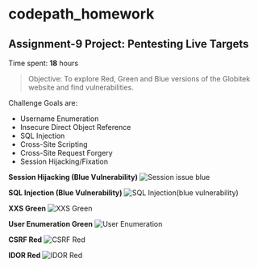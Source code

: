 # codepath_homework
## Assignment-9 Project: Pentesting Live Targets
Time spent: **18** hours

> Objective: To explore Red, Green and Blue versions of the Globitek website and find vulnerabilities.
  
Challenge Goals are:
- Username Enumeration
- Insecure Direct Object Reference 
- SQL Injection 
- Cross-Site Scripting 
- Cross-Site Request Forgery 
- Session Hijacking/Fixation

**Session Hijacking (Blue Vulnerability)**
![Session issue blue](https://user-images.githubusercontent.com/65010114/97228022-51d63400-17a4-11eb-8119-2b5c550ccc68.gif)

**SQL Injection (Blue Vulnerability)**
![SQL Injection(blue vulnerability)](https://user-images.githubusercontent.com/65010114/97237715-b2ba3800-17b5-11eb-9d87-d85272403674.gif)

**XXS Green**
![XXS Green](https://user-images.githubusercontent.com/65010114/97228030-54d12480-17a4-11eb-855d-818fc9dfff41.gif)

**User Enumeration Green**
![User Enumeration](https://user-images.githubusercontent.com/65010114/97237714-b221a180-17b5-11eb-8c50-a9ac9d3bb0a7.gif)

**CSRF Red**
![CSRF Red](https://user-images.githubusercontent.com/65010114/97228025-53076100-17a4-11eb-8916-c72bb2f1ba86.gif)

**IDOR Red**
![IDOR Red](https://user-images.githubusercontent.com/65010114/97237717-b3eb6500-17b5-11eb-846c-4482d0e1738b.gif)
